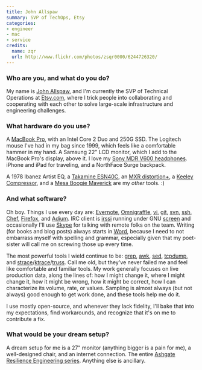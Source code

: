 ```yaml
---
title: John Allspaw
summary: SVP of TechOps, Etsy
categories:
- engineer
- mac
- service
credits:
  name: zqr
  url: http://www.flickr.com/photos/zsqr0000/6244726320/
---
```


### Who are you, and what do you do?

My name is [John Allspaw](http://www.kitchensoap.com/ "John's website."), and I'm currently the SVP of Technical Operations at [Etsy.com][etsy], where I trick people into collaborating and cooperating with each other to solve large-scale infrastructure and engineering challenges.

### What hardware do you use?

A [MacBook Pro][macbook-pro], with an Intel Core 2 Duo and 250G SSD. The Logitech mouse I've had in my bag since 1999, which feels like a comfortable hammer in my hand. A Samsung 22" LCD monitor, which I add to the MacBook Pro's display, above it.  I love my [Sony MDR V600 headphones][mdr-v600]. iPhone and iPad for traveling, and a NorthFace Surge backpack.

A 1978 Ibanez Artist EQ, a [Takamine ESN40C][esn40c], an [MXR distortion+][distortion-plus], a [Keeley Compressor][keeley-compressor], and a [Mesa Boogie Maverick][maverick] are my *other* tools.  :)

### And what software?

Oh boy. Things I use every day are: [Evernote][], [Omnigraffle][], [vi][], [git][], [svn][subversion], [ssh][], [Chef][], [Firefox][], and [Adium][]. IRC client is [irssi][] running under GNU [screen][] and occasionally I'll use [Skype][] for talking with remote folks on the team. Writing (for books and blog posts) always starts in [Word][], because I need to not embarrass myself with spelling and grammar, especially given that my poet-sister will call me on screwing those up every time.

The most powerful tools I wield continue to be: [grep][], [awk][], [sed][], [tcpdump][], and [strace][]/[ktrace][]/[truss][]. Call me old, but they've never failed me and feel like comfortable and familiar tools. My work generally focuses on live production data, along the lines of: how I might change it, where I might change it, how it might be wrong, how it might be correct, how I can characterize its volume, rate, or values.  Sampling is almost always (but not always) good enough to get work done, and these tools help me do it.

I use mostly open-source, and whenever they lack fidelity, I'll bake that into my expectations, find workarounds, and recognize that it's on me to contribute a fix.

### What would be your dream setup?

A dream setup for me is a 27" monitor (anything bigger is a pain for me), a well-designed chair, and an internet connection. The entire [Ashgate Resilience Engineering series](http://www.ashgate.com/default.aspx?page=2415 "A book series on engineering."). Anything else is ancillary.

[maverick]: http://www.mesaboogie.com/Product_Info/Out_of%20_Production/Maverick/maverick.html "A guitar amp."
[macbook-pro]: https://www.apple.com/macbook-pro/ "A laptop."
[mdr-v600]: https://www.amazon.com/Sony-MDR-V600-Headphone-Discontinued-Manufacturer/dp/B00001W0DI "Studio headphones."
[distortion-plus]: https://en.wikipedia.org/wiki/MXR_Distortion_%2B "An overdrive pedal for guitars."
[esn40c]: http://www.chorder.com/acoustic-electric-guitars/takamine/esn40c-6567/ "A six string acoustic guitar."
[keeley-compressor]: https://robertkeeley.com/shop/keeley-4-knob-compressor "A guitar pedal."
[irssi]: https://irssi.org/ "A CLI irc client."
[grep]: http://www.gnu.org/software/grep/ "A command-line tool for pattern matching in files."
[git]: https://git-scm.com/ "A version control system."
[truss]: https://en.wikipedia.org/wiki/Truss_(Unix) "A command-line tool for tracing system calls."
[tcpdump]: http://www.tcpdump.org/ "A command-line tool for analysing packets."
[ssh]: https://en.wikipedia.org/wiki/Secure_Shell "A command-line tool for secure remote connections."
[screen]: http://www.gnu.org/software/screen/ "Think of it as tabs for your *nix terminal."
[skype]: https://www.skype.com/en/ "Voice and video chat software."
[strace]: https://en.wikipedia.org/wiki/Strace "A command-line tool for monitoring system calls."
[sed]: http://www.gnu.org/software/sed/ "Text filtering software."
[subversion]: http://subversion.tigris.org/ "A version control system."
[adium]: https://en.wikipedia.org/wiki/Adium "A multi-protocol chat application for the Mac."
[awk]: https://en.wikipedia.org/wiki/AWK "Data formatting language/software."
[firefox]: https://www.mozilla.org/en-US/firefox/new/ "A cross-platform open-source web browser."
[omnigraffle]: https://www.omnigroup.com/omnigraffle/ "Diagramming software for the Mac."
[chef]: https://www.chef.io/chef/ "Configuration management software."
[vi]: https://en.wikipedia.org/wiki/Vi "A command-line text editor."
[etsy]: https://www.etsy.com/ "A doily deployment system."
[evernote]: https://evernote.com/ "Online software for capturing notes."
[ktrace]: https://en.wikipedia.org/wiki/Ktrace "A command-line tool for analysing the kernel."
[word]: https://products.office.com/en-us/word "A document editor."
